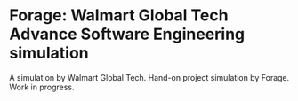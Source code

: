 # Forage: Walmart Global Tech Advance Software Engineering simulation
A simulation by Walmart Global Tech. Hand-on project simulation by Forage. Work in progress.

